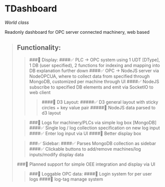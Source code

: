 # TDashboard

_World class_

Readonly dashboard for OPC server connected machinery, web based

>## Functionality:
>>###🚧 Display:
>>  ####✅ PLC -> OPC system using 1 UDT [DType], 1 DB (user specified), 2 functions for indexing and mapping into DB explanation further down
>>  ####✅ OPC -> NodeJS server via NodeOPCUA, where to collect data from specified through MongoDB, customized per machine through UI
>>  ####✅ NodeJS subscribe to specified DB elements and emit via SocketIO to web client 
>>>  ####🚧 D3 Layout:
>>>    #####✅ D3 general layout with sticky circles + key value pair
>>>    #####🚧 NodeJS data parsed to d3 layout
>  
>>###🚧 Logs for machinery/PLCs via simple log box [MongoDB]
>>  ####✅ Single log / log collection specification on new log input
>>  ####✅ Enter log input via UI
>>  ####🚧 Better display box
>
>>###✅ Sidebar:
>>  ####✅ Parses MongoDB collection as sidebar
>>  ####✅ Clickable buttons to add/remove machines/log inputs/modify display data
>  
>###🚧 Planned support for simple OEE integration and display via UI
>>###🚧 Loggable OPC data:
>>  ####🚧 Login system for per user logs
>>  ####🚧 log-tag manage system
